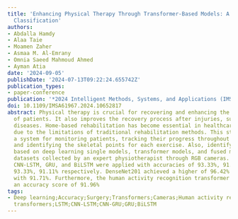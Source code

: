 ```yaml
---
title: 'Enhancing Physical Therapy Through Transformer-Based Models: A Study on Exercise
  Classification'
authors:
- Abdalla Hamdy
- Alaa Taie
- Moamen Zaher
- Asmaa M. Al-Emrany
- Omnia Saeed Mahmoud Ahmed
- Ayman Atia
date: '2024-09-05'
publishDate: '2024-07-13T09:22:24.655742Z'
publication_types:
- paper-conference
publication: '*2024 Intelligent Methods, Systems, and Applications (IMSA)*'
doi: 10.1109/IMSA61967.2024.10652817
abstract: Physical therapy is crucial for recovering and enhancing the physical functions
  of patients. It also improves the recovery process after injuries, surgeries, or
  diseases. Home-based rehabilitation has become essential in healthcare, particularly
  due to the limitations of traditional rehabilitation methods. This study proposes
  a system for monitoring patients, tracking their progress throughout rehabilitation,
  and identifying the skeletal points for each exercise. Also, identifying exercises
  based on deep learning single models, transformer models, and fused models using
  datasets collected by an expert physiotherapist through RGB cameras. LSTM, CNN-GRU,
  CNN-LSTM, GRU, and BiLSTM were applied with accuracies of 93.33%, 91.96%, 92.86%,
  93.33%, 91.11% respectively. DenseNet201 achieved a higher of 96.42% and ViT-CNN
  with 91.71%. Furthermore, the human activity recognition transformer (HART) achieved
  an accuracy score of 91.96%
tags:
- Deep learning;Accuracy;Surgery;Transformers;Cameras;Human activity recognition;Monitoring;Rehabilitation;HART;Vision
  transformers;LSTM;CNN-LSTM;CNN-GRU;GRU;BiLSTM
---
```

